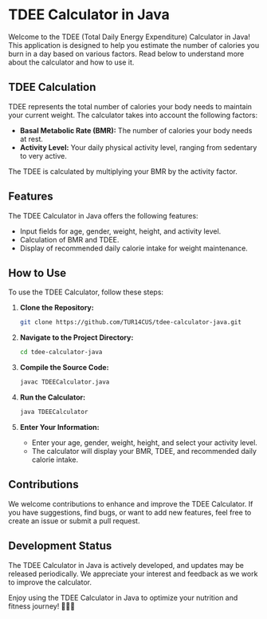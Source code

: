 # TDEE Calculator in Java

Welcome to the TDEE (Total Daily Energy Expenditure) Calculator in Java! This application is designed to help you estimate the number of calories you burn in a day based on various factors. Read below to understand more about the calculator and how to use it.

## TDEE Calculation

TDEE represents the total number of calories your body needs to maintain your current weight. The calculator takes into account the following factors:

- **Basal Metabolic Rate (BMR):** The number of calories your body needs at rest.
- **Activity Level:** Your daily physical activity level, ranging from sedentary to very active.

The TDEE is calculated by multiplying your BMR by the activity factor.

## Features

The TDEE Calculator in Java offers the following features:

- Input fields for age, gender, weight, height, and activity level.
- Calculation of BMR and TDEE.
- Display of recommended daily calorie intake for weight maintenance.

## How to Use

To use the TDEE Calculator, follow these steps:

1. **Clone the Repository:**

    ```bash
    git clone https://github.com/TUR14CUS/tdee-calculator-java.git
    ```

2. **Navigate to the Project Directory:**

    ```bash
    cd tdee-calculator-java
    ```

3. **Compile the Source Code:**

    ```bash
    javac TDEECalculator.java
    ```

4. **Run the Calculator:**

    ```bash
    java TDEECalculator
    ```

5. **Enter Your Information:**

    - Enter your age, gender, weight, height, and select your activity level.
    - The calculator will display your BMR, TDEE, and recommended daily calorie intake.

## Contributions

We welcome contributions to enhance and improve the TDEE Calculator. If you have suggestions, find bugs, or want to add new features, feel free to create an issue or submit a pull request.

## Development Status

The TDEE Calculator in Java is actively developed, and updates may be released periodically. We appreciate your interest and feedback as we work to improve the calculator.

Enjoy using the TDEE Calculator in Java to optimize your nutrition and fitness journey! 🏋️‍♂️🥗
